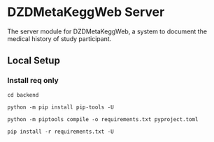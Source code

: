 # DZDMetaKeggWeb Server

The server module for DZDMetaKeggWeb, a system to document the medical history of study participant.

## Local Setup

###  Install req only

`cd backend`

`python -m pip install pip-tools -U`

`python -m piptools compile -o requirements.txt pyproject.toml`

`pip install -r requirements.txt -U`
